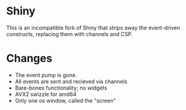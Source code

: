 # Shiny

This is an incompatible fork of Shiny that strips away the event-driven constructs, replacing them with channels and CSP. 

# Changes

- The event pump is gone. 
- All events are sent and recieved via channels
- Bare-bones functionality; no widgets
- AVX2 swizzle for amd64
- Only one os window, called the "screen"